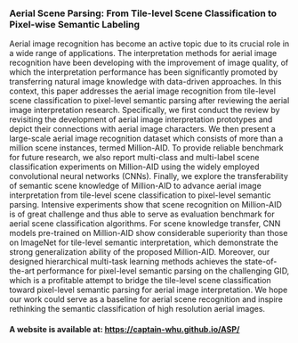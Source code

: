 ### Aerial Scene Parsing: From Tile-level Scene Classification to Pixel-wise Semantic Labeling

Aerial image recognition has become an active topic due to its crucial role in a wide range of applications. The interpretation methods for aerial image recognition have been developing with the improvement of image quality, of which the interpretation performance has been significantly promoted by transferring natural image knowledge with data-driven approaches. In this context, this paper addresses the aerial image recognition from tile-level scene classification to pixel-level semantic parsing after reviewing the aerial image interpretation research. Specifically, we first conduct the review by revisiting the development of aerial image interpretation prototypes and depict their connections with aerial image characters. We then present a large-scale aerial image recognition dataset which consists of more than a million scene instances, termed Million-AID. To provide reliable benchmark for future research, we also report multi-class and multi-label scene classification experiments on Million-AID using the widely employed convolutional neural networks (CNNs). Finally, we explore the transferability of semantic scene knowledge of Million-AID to advance aerial image interpretation from tile-level scene classification to pixel-level semantic parsing. Intensive experiments show that scene recognition on Million-AID is of great challenge and thus able to serve as evaluation benchmark for aerial scene classification algorithms. For scene knowledge transfer, CNN models pre-trained on Million-AID show considerable superiority than those on ImageNet for tile-level semantic interpretation, which demonstrate the strong generalization ability of the proposed Million-AID. Moreover, our designed hierarchical multi-task learning methods achieves the state-of-the-art performance for pixel-level semantic parsing on the challenging GID, which is a profitable attempt to bridge the tile-level  scene classification toward pixel-level semantic parsing for aerial image interpretation. We hope our work could serve as a baseline for aerial scene recognition and inspire rethinking the semantic classification of high resolution aerial images. 

#### A website is available at: https://captain-whu.github.io/ASP/
<!-- ## Welcome to GitHub Pages

You can use the [editor on GitHub](https://github.com/IenLong/DiRS/edit/master/README.md) to maintain and preview the content for your website in Markdown files.

Whenever you commit to this repository, GitHub Pages will run [Jekyll](https://jekyllrb.com/) to rebuild the pages in your site, from the content in your Markdown files.

### Markdown

Markdown is a lightweight and easy-to-use syntax for styling your writing. It includes conventions for

```markdown
Syntax highlighted code block

# Header 1
## Header 2
### Header 3

- Bulleted
- List

1. Numbered
2. List

**Bold** and _Italic_ and `Code` text

[Link](url) and ![Image](src)
```

For more details see [GitHub Flavored Markdown](https://guides.github.com/features/mastering-markdown/).

### Jekyll Themes

Your Pages site will use the layout and styles from the Jekyll theme you have selected in your [repository settings](https://github.com/IenLong/DiRS/settings). The name of this theme is saved in the Jekyll `_config.yml` configuration file.

### Support or Contact

Having trouble with Pages? Check out our [documentation](https://help.github.com/categories/github-pages-basics/) or [contact support](https://github.com/contact) and we’ll help you sort it out.
 -->
